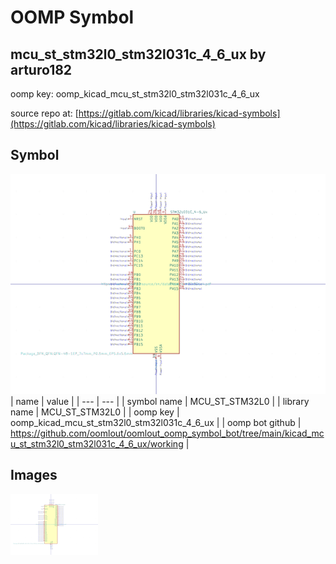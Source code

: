 # OOMP Symbol  
## mcu_st_stm32l0_stm32l031c_4_6_ux  by arturo182  
  
oomp key: oomp_kicad_mcu_st_stm32l0_stm32l031c_4_6_ux  
  
source repo at: [https://gitlab.com/kicad/libraries/kicad-symbols](https://gitlab.com/kicad/libraries/kicad-symbols)  
## Symbol  
  
[![working.png](working_600.png)](working.png)  
| name | value | 
| --- | --- | 
| symbol name | MCU_ST_STM32L0 | 
| library name | MCU_ST_STM32L0 | 
| oomp key | oomp_kicad_mcu_st_stm32l0_stm32l031c_4_6_ux | 
| oomp bot github | https://github.com/oomlout/oomlout_oomp_symbol_bot/tree/main/kicad_mcu_st_stm32l0_stm32l031c_4_6_ux/working | 
## Images  
  
[![working.png](working_140.png)](working.png)  

